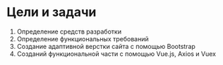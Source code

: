 # Цели и задачи

1.	Определение средств разработки
2.	Определение функциональных требований
3.	Создание адаптивной верстки сайта с помощью Bootstrap
4.	Созданий функциональной части с помощью Vue.js, Axios и Vuex

